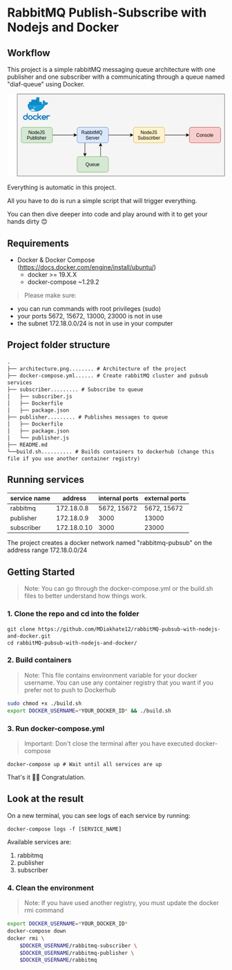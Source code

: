 # RabbitMQ Publish-Subscribe with Nodejs and Docker

## Workflow

This project is a simple rabbitMQ messaging queue architecture with one publisher and one subscriber with a communicating through a queue named "diaf-queue" using Docker.


<img src="architecture.png" />

Everything is automatic in this project.

All you have to do is run a simple script that will trigger everything.

You can then dive deeper into code and play around with it to get your hands dirty 😊

## Requirements

*   Docker & Docker Compose (https://docs.docker.com/engine/install/ubuntu/)
    *   docker >= 19.X.X 
    *   docker-compose ~1.29.2

> Please make sure:
*   you can run commands with root privileges (sudo)
*   your ports 5672, 15672, 13000, 23000  is not in use
*   the subnet 172.18.0.0/24 is not in use in your computer

## Project folder structure

```
.
├── architecture.png........ # Architecture of the project
├── docker-compose.yml...... # Create rabbitMQ cluster and pubsub services
├── subscriber......... # Subscribe to queue
│   ├── subscriber.js
│   ├── Dockerfile
│   ├── package.json
├── publisher......... # Publishes messages to queue
│   ├── Dockerfile
│   ├── package.json
│   └── publisher.js
├── README.md
└──build.sh.......... # Builds containers to dockerhub (change this file if you use another container registry)
```

## Running services

| service name | address     | internal ports | external ports |
|--------------|-------------|----------------|----------------|
| rabbitmq     | 172.18.0.8  | 5672, 15672    | 5672, 15672    |
| publisher    | 172.18.0.9  | 3000           | 13000          |
| subscriber   | 172.18.0.10 | 3000           | 23000          |

The project creates a docker network named "rabbitmq-pubsub" on the address range 172.18.0.0/24

## Getting Started

> Note: You can go through the docker-compose.yml or the build.sh files to better understand how things work. 

### 1. Clone the repo and cd into the folder

```
git clone https://github.com/MDiakhate12/rabbitMQ-pubsub-with-nodejs-and-docker.git
cd rabbitMQ-pubsub-with-nodejs-and-docker/
```

### 2. Build containers
> Note: This file contains environment variable for your docker username. You can use any container registry that you want if you prefer not to push to Dockerhub
```bash
sudo chmod +x ./build.sh
export DOCKER_USERNAME=*YOUR_DOCKER_ID* && ./build.sh
```

### 3. Run docker-compose.yml

> Important: Don't close the terminal after you have executed docker-compose <br>

```
docker-compose up # Wait until all services are up
```

That's it 🎉🎉 Congratulation.

## Look at the result

On a new terminal, you can see logs of each service by running:

```
docker-compose logs -f [SERVICE_NAME]
```

Available services are:
1.  rabbitmq
2.  publisher
3.  subscriber

### 4. Clean the environment
> Note: If you have used another registry, you must update the docker rmi command
```bash
export DOCKER_USERNAME=*YOUR_DOCKER_ID*
docker-compose down
docker rmi \
    $DOCKER_USERNAME/rabbitmq-subscriber \
    $DOCKER_USERNAME/rabbitmq-publisher \
    $DOCKER_USERNAME/rabbitmq
```